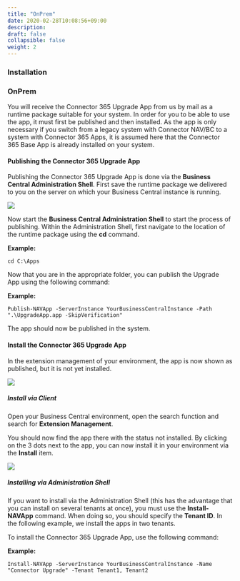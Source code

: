 ```yaml
---
title: "OnPrem"
date: 2020-02-28T10:08:56+09:00
description: 
draft: false
collapsible: false
weight: 2
---
```

### Installation

### OnPrem
You will receive the Connector 365 Upgrade App from us by mail as a runtime package suitable for your system. In order for you to be able to use the app, it must first be published and then installed.
As the app is only necessary if you switch from a legacy system with Connector NAV/BC to a system with Connector 365 Apps, it is assumed here that the Connector 365 Base App is already installed on your system.

#### Publishing the Connector 365 Upgrade App
Publishing the Connector 365 Upgrade App is done via the **Business Central Administration Shell**. First save the runtime package we delivered to you on the server on which your Business Central instance is running.

![](images/apps/adminshell.PNG)

Now start the **Business Central Administration Shell** to start the process of publishing. Within the Administration Shell, first navigate to the location of the runtime package using the **cd** command.

**Example:**

```cd C:\Apps```

Now that you are in the appropriate folder, you can publish the Upgrade App using the following command:

**Example:**

```Publish-NAVApp -ServerInstance YourBusinessCentralInstance -Path ".\UpgradeApp.app -SkipVerification"```

The app should now be published in the system.

#### Install the Connector 365 Upgrade App

In the extension management of your environment, the app is now shown as published, but it is not yet installed.

![](images/apps/Upgrade%20App/en/published-not-installed.png)

##### Install via Client
Open your Business Central environment, open the search function and search for **Extension Management**.

You should now find the app there with the status not installed. By clicking on the 3 dots next to the app, you can now install it in your environment via the **Install** item.

![](images/apps/Upgrade%20App/en/install_upgrade.png)

##### Installing via Administration Shell
If you want to install via the Administration Shell (this has the advantage that you can install on several tenants at once), you must use the **Install-NAVApp** command. When doing so, you should specify the **Tenant ID**. In the following example, we install the apps in two tenants.

To install the Connector 365 Upgrade App, use the following command:

**Example:**

```Install-NAVApp -ServerInstance YourBusinessCentralInstance -Name "Connector Upgrade" -Tenant Tenant1, Tenant2```
